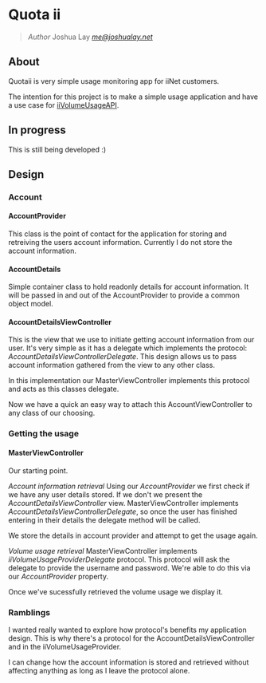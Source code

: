 # Quota ii

> _Author_ Joshua Lay _<me@joshualay.net>_

## About
Quotaii is very simple usage monitoring app for iiNet customers. 

The intention for this project is to make a simple usage application and have a use case for [iiVolumeUsageAPI](https://github.com/joshualay/iiVolumeUsageAPI "iiVolumeUsageAPI"). 

## In progress
This is still being developed :)

## Design

### Account 
#### AccountProvider
This class is the point of contact for the application for storing and retreiving the users account information. Currently I do not store the account information. 

#### AccountDetails
Simple container class to hold readonly details for account information. It will be passed in and out of the AccountProvider to provide a common object model. 

#### AccountDetailsViewController
This is the view that we use to initiate getting account information from our user. It's very simple as it has a delegate which implements the protocol: *AccountDetailsViewControllerDelegate*. This design allows us to pass account information gathered from the view to any other class. 

In this implementation our MasterViewController implements this protocol and acts as this classes delegate. 

Now we have a quick an easy way to attach this AccountViewController to any class of our choosing. 

### Getting the usage
#### MasterViewController
Our starting point. 

*Account information retrieval*
Using our *AccountProvider* we first check if we have any user details stored. If we don't we present the *AccountDetailsViewController* view. MasterViewController implements *AccountDetailsViewControllerDelegate*, so once the user has finished entering in their details the delegate method will be called. 

We store the details in account provider and attempt to get the usage again. 


*Volume usage retrieval*
MasterViewController implements *iiVolumeUsageProviderDelegate* protocol. This protocol will ask the delegate to provide the username and password. We're able to do this via our *AccountProvider* property. 

Once we've sucessfully retrieved the volume usage we display it. 

### Ramblings
I wanted really wanted to explore how protocol's benefits my application design. This is why there's a protocol for the AccountDetailsViewController and in the iiVolumeUsageProvider. 

I can change how the account information is stored and retrieved without affecting anything as long as I leave the protocol alone. 
